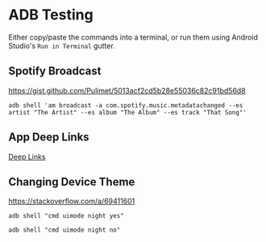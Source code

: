# ADB Testing

Either copy/paste the commands into a terminal, or run them using Android Studio's `Run in Terminal` gutter.

## Spotify Broadcast

https://gist.github.com/Pulimet/5013acf2cd5b28e55036c82c91bd56d8

```shell
adb shell 'am broadcast -a com.spotify.music.metadatachanged --es artist "The Artist" --es album "The Album" --es track "That Song"'
```

## App Deep Links

[Deep Links](./deep_links.md)

## Changing Device Theme

https://stackoverflow.com/a/69411601

```shell
adb shell "cmd uimode night yes"
```

```shell
adb shell "cmd uimode night no"
```
